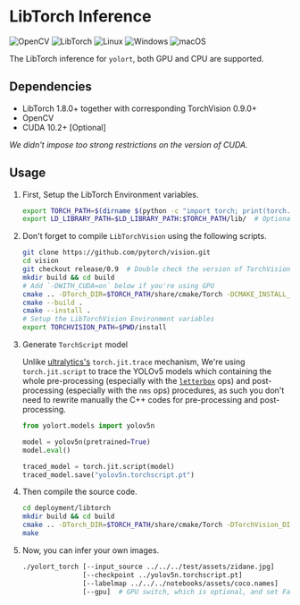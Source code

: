 # LibTorch Inference

![OpenCV](https://img.shields.io/badge/OpenCV-27338e?style=for-the-badge&logo=OpenCV&logoColor=white) ![LibTorch](https://img.shields.io/badge/LibTorch-EE4C2C?style=for-the-badge&logo=PyTorch&logoColor=white) ![Linux](https://img.shields.io/badge/Linux-FCC624?style=for-the-badge&logo=linux&logoColor=black) ![Windows](https://img.shields.io/badge/Windows-0078D6?style=for-the-badge&logo=windows&logoColor=white) ![macOS](https://img.shields.io/badge/macOS-000000?style=for-the-badge&logo=apple&logoColor=white)

The LibTorch inference for `yolort`, both GPU and CPU are supported.

## Dependencies

- LibTorch 1.8.0+ together with corresponding TorchVision 0.9.0+
- OpenCV
- CUDA 10.2+ \[Optional\]

*We didn't impose too strong restrictions on the version of CUDA.*

## Usage

1. First, Setup the LibTorch Environment variables.

   ```bash
   export TORCH_PATH=$(dirname $(python -c "import torch; print(torch.__file__)"))
   export LD_LIBRARY_PATH=$LD_LIBRARY_PATH:$TORCH_PATH/lib/  # Optional
   ```

1. Don't forget to compile `LibTorchVision` using the following scripts.

   ```bash
   git clone https://github.com/pytorch/vision.git
   cd vision
   git checkout release/0.9  # Double check the version of TorchVision currently in use
   mkdir build && cd build
   # Add `-DWITH_CUDA=on` below if you're using GPU
   cmake .. -DTorch_DIR=$TORCH_PATH/share/cmake/Torch -DCMAKE_INSTALL_PREFIX=./install
   cmake --build .
   cmake --install .
   # Setup the LibTorchVision Environment variables
   export TORCHVISION_PATH=$PWD/install
   ```

1. Generate `TorchScript` model

   Unlike [ultralytics's](https://github.com/ultralytics/yolov5/blob/8ee9fd1/export.py) `torch.jit.trace` mechanism, We're using `torch.jit.script` to trace the YOLOv5 models which containing the whole pre-processing (especially with the [`letterbox`](https://github.com/ultralytics/yolov5/blob/8ee9fd1/utils/augmentations.py#L85-L115) ops) and post-processing (especially with the `nms` ops) procedures, as such you don't need to rewrite manually the C++ codes for pre-processing and post-processing.

   ```python
   from yolort.models import yolov5n

   model = yolov5n(pretrained=True)
   model.eval()

   traced_model = torch.jit.script(model)
   traced_model.save("yolov5n.torchscript.pt")
   ```

1. Then compile the source code.

   ```bash
   cd deployment/libtorch
   mkdir build && cd build
   cmake .. -DTorch_DIR=$TORCH_PATH/share/cmake/Torch -DTorchVision_DIR=$TORCHVISION_PATH/share/cmake/TorchVision
   make
   ```

1. Now, you can infer your own images.

   ```bash
   ./yolort_torch [--input_source ../../../test/assets/zidane.jpg]
                  [--checkpoint ../yolov5n.torchscript.pt]
                  [--labelmap ../../../notebooks/assets/coco.names]
                  [--gpu]  # GPU switch, which is optional, and set False as default
   ```
